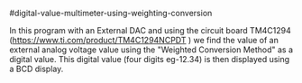 #digital-value-multimeter-using-weighting-conversion

In this program with an External DAC and using the circuit board TM4C1294 (https://www.ti.com/product/TM4C1294NCPDT ) we find the value of an external analog voltage 
value using the "Weighted Conversion Method" as a digital value. 
This digital value (four digits eg-12.34) is then displayed using a BCD display.
